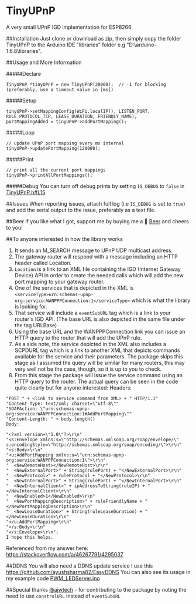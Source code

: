 # TinyUPnP
A very small UPnP IGD implementation for ESP8266.

##Installation
Just clone or download as zip, then simply copy the folder TinyUPnP to the Arduino IDE "libraries" folder e.g "D:\arduino-1.6.8\libraries".

##Usage and More Information

#####Declare
```
TinyUPnP *tinyUPnP = new TinyUPnP(20000);  // -1 for blocking (preferably, use a timeout value in [ms])
```
#####Setup
```
tinyUPnP->setMappingConfig(WiFi.localIP(), LISTEN_PORT, RULE_PROTOCOL_TCP, LEASE_DURATION, FRIENDLY_NAME);
portMappingAdded = tinyUPnP->addPortMapping();
```
#####Loop
```
// update UPnP port mapping every ms internal
tinyUPnP->updatePortMapping(120000);
```
#####Print
```
// print all the current port mappings
tinyUPnP->printAllPortMappings();
```
#####Debug
You can turn off debug prints by setting `IS_DEBUG` to `false` in [TinyUPnP.h#L15](https://github.com/ofekp/TinyUPnP/blob/master/src/TinyUPnP.h#L15)

##Issues
When reporting issues, attach full log (i.e `IS_DEBUG` is set to `true`) and add the serial output to the issue, preferably as a text file.

##Beer
If you like what I got, support me by buying me a :beer: [Beer](https://www.paypal.me/ofekpearl/5usd) and cheers to you!

##To anyone interested in how the library works
1. It sends an M_SEARCH message to UPnP UDP multicast address.
2. The gateway router will respond with a message including an HTTP header called Location.
3. `Location` is a link to an XML file containing the IGD (Internet Gateway Device) API in order to create the needed calls which will add the new port mapping to your gateway router.
4. One of the services that is depicted in the XML is `<serviceType>urn:schemas-upnp-org:service:WANPPPConnection:1</serviceType>` which is what the library is looking for.
5. That service will include a `eventSubURL` tag which is a link to your router's IGD API. (The base URL is also depicted in the same file under the tag URLBase)
6. Using the base URL and the WANPPPConnection link you can issue an HTTP query to the router that will add the UPnP rule.
7. As a side note, the service depicted in the XML also includes a SCPDURL tag which is a link to another XML that depicts commands available for the service and their parameters. The package skips this stage as I assumed the query will be similar for many routers, this may very well not be the case, though, so it is up to you to check.
8. From this stage the package will issue the service command using an HTTP query to the router. The actual query can be seen in the code quite clearly but for anyone interested:
Headers:
```
"POST " + <link to service command from XML> + " HTTP/1.1"
"Content-Type: text/xml; charset=\"utf-8\""
"SOAPAction: \"urn:schemas-upnp-org:service:WANPPPConnection:1#AddPortMapping\""
"Content-Length: " + body.length()
Body:

"<?xml version=\"1.0\"?>\r\n"
"<s:Envelope xmlns:s=\"http://schemas.xmlsoap.org/soap/envelope/\" s:encodingStyle=\"http://schemas.xmlsoap.org/soap/encoding/\">\r\n"
"<s:Body>\r\n"
"<u:AddPortMapping xmlns:u=\"urn:schemas-upnp-org:service:WANPPPConnection:1\">\r\n"
"  <NewRemoteHost></NewRemoteHost>\r\n"
"  <NewExternalPort>" + String(rulePort) + "</NewExternalPort>\r\n"
"  <NewProtocol>" + ruleProtocol + "</NewProtocol>\r\n"
"  <NewInternalPort>" + String(rulePort) + "</NewInternalPort>\r\n"
"  <NewInternalClient>" + ipAddressToString(ruleIP) + "</NewInternalClient>\r\n"
"  <NewEnabled>1</NewEnabled>\r\n"
"  <NewPortMappingDescription>" + ruleFriendlyName + "</NewPortMappingDescription>\r\n"
"  <NewLeaseDuration>" + String(ruleLeaseDuration) + "</NewLeaseDuration>\r\n"
"</u:AddPortMapping>\r\n"
"</s:Body>\r\n"
"</s:Envelope>\r\n";
I hope this helps.
```
Referenced from my answer here:
https://stackoverflow.com/a/46267791/4295037

##DDNS
You will also need a DDNS update service
I use this https://github.com/ayushsharma82/EasyDDNS
You can also see its usage in my example code [PWM_LEDServer.ino](https://github.com/ofekp/TinyUPnP/blob/master/examples/PWM_LEDServer/PWM_LEDServer.ino)

##Special thanks
[@ajwtech](https://github.com/ajwtech) - for contributing to the package by noting the need to use `constrolURL` instead of `eventSubURL`
